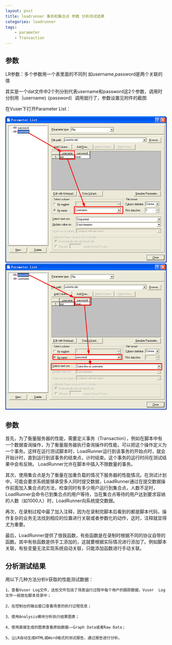 ```yaml
---
layout: post
title: loadrunner 事务和集合点 参数 分析测试结果
categories: loadrunner
tags: 
    - parameter
    - Transaction
---
```


## 参数

LR参数：多个参数用一个表里面的不同列
如username,password是两个关联的值

其实是一个dat文件中2个列分别代表username和password这2个参数，调用时分别用｛username｝｛password｝调用就行了，参数设置见附件的截图

在Vuser下打开Parameter List：

<img src="/media/img/loadrunner-para-1.jpg">

<img src="/media/img/loadrunner-para-2.jpg">

## 参数

首先，为了衡量服务器的性能，需要定义事务（Transaction），例如在脚本中有一个数据查询操作，为了衡量服务器执行查询操作的性能，可以把这个操作定义为一个事务。这样在运行测试脚本时，LoadRunner运行到该事务的开始点时，就会开始计时，直到运行到该事务的结束点，计时结束。这个事务的运行时间在测试结果中会有反映。 LoadRunner允许在脚本中插入不限数量的事务。

其次，使用集合点是为了衡量在加重负载的情况下服务器的性能情况。在测试计划中，可能会要求系统能够承受多人同时提交数据，LoadRunner通过在提交数据操作前面加入集合点的方法，检查同时有多少用户运行到集合点，人数不足时，LoadRunner会命令已到集合点的用户等待，当在集合点等待的用户达到要求容纳的人数（如1000人）时，LoadRunner向系统提交数据。

再次，在录制过程中最了加入注释，因为在录制完脚本后看到的都是脚本代码，操作复杂的业务无法找到相应的位置进行关联或者参数化的动作，这时，注释就显得尤为重要。

最后，LoadRunner提供了很我函数，有些函数是在录制时根据不同的协议自带的函数。其中有些函数是供手工添加的，这就要根据实际情况进行添加了。例如脚本关联，有些变量无法实现系统自动关联，只能添加函数进行手动关联。

## 分析测试结果

用以下几种方法分析lr获取的性能测试数据：

	1、查看Vuser Log文件，这些文件包括了场景运行过程中每个用户的跟踪数据，Vuser  Log文件一般放在脚本目录中；

	2、在控制台的输出窗口查看场景的执行过程信息；

	3、使用Analysis模块分析执行结果图表；

	4、使用直接生成的图表查看原始数据——Graph Data或者Raw Data；

	5、让LR自动生成HTML或Word格式的测试报告，通过报告进行分析。

